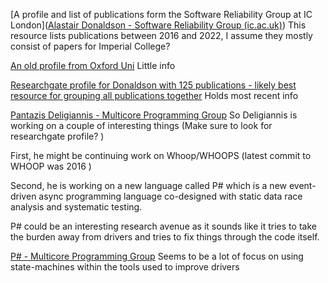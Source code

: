 [A profile and list of publications form the Software Reliability Group at IC London]([Alastair Donaldson - Software Reliability Group (ic.ac.uk)](http://srg.doc.ic.ac.uk/people/alastair-donaldson/))
This resource lists publications between 2016 and 2022, I assume they mostly consist of papers for Imperial College?

[An old profile from Oxford Uni](http://algo.cs.ox.ac.uk/people/alastair.donaldson/)
Little info

[Researchgate profile for Donaldson with 125 publications - likely best resource for grouping all publications together](https://www.researchgate.net/profile/Alastair-Donaldson)
Holds most recent info

[Pantazis Deligiannis - Multicore Programming Group](https://multicore.doc.ic.ac.uk/people/pantazis-deligiannis/)
So Deligiannis is working on a couple of interesting things
(Make sure to look for researchgate profile? )

First, he might be continuing work on Whoop/WHOOPS (latest commit to WHOOP was 2016 )

Second, he is working on a new language called P# which is a new event-driven async 
programming language co-designed with static data race analysis and systematic testing.

P# could be an interesting research avenue as it sounds like it tries to take the burden away from drivers and tries to fix things through the code itself. 

[P# - Multicore Programming Group](https://multicore.doc.ic.ac.uk/projects/psharp/)
Seems to be a lot of focus on using state-machines within the tools used to improve drivers